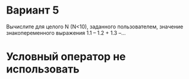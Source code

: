 # Вариант 5
Вычислите для целого N (N<10), заданного пользователем, значение
знакопеременного выражения
1.1 – 1.2 + 1.3 –...
# Условный оператор не использовать
